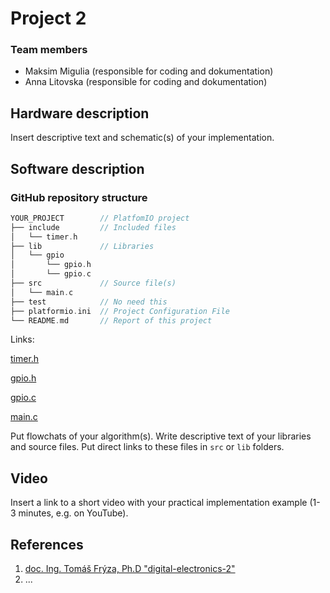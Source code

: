 # Project 2


### Team members

* Maksim Migulia (responsible for coding and dokumentation)
* Anna Litovska (responsible for coding and dokumentation)

## Hardware description

Insert descriptive text and schematic(s) of your implementation.

## Software description
### GitHub repository structure

   ```c
   YOUR_PROJECT        // PlatfomIO project
   ├── include         // Included files
   │   └── timer.h
   ├── lib             // Libraries
   │   └── gpio
   │       └── gpio.h
   │       └── gpio.c
   ├── src             // Source file(s)
   │   └── main.c
   ├── test            // No need this
   ├── platformio.ini  // Project Configuration File
   └── README.md       // Report of this project
   ```
   
Links:

   [timer.h](https://github.com/AnnaLit23/digital-electronics_2/blob/main/labs/projekt/project2/include/timer.h)
   
   [gpio.h](https://github.com/AnnaLit23/digital-electronics_2/blob/main/labs/projekt/project2/lib/gpio/gpio.h)
   
   [gpio.c](https://github.com/AnnaLit23/digital-electronics_2/blob/main/labs/projekt/project2/lib/gpio/gpio.c)
   
   [main.c](https://github.com/AnnaLit23/digital-electronics_2/blob/main/labs/projekt/project2/src/main.c)
   
Put flowchats of your algorithm(s). Write descriptive text of your libraries and source files. Put direct links to these files in `src` or `lib` folders.

## Video

Insert a link to a short video with your practical implementation example (1-3 minutes, e.g. on YouTube).

## References

1.  [doc. Ing. Tomáš Frýza, Ph.D "digital-electronics-2"](https://github.com/tomas-fryza/digital-electronics-2)
2. ...
